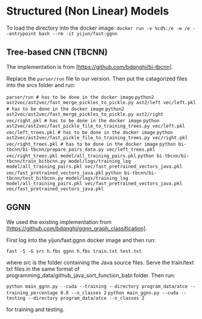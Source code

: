 # Structured (Non Linear) Models

To load the directory into the docker image:
`
docker run -v %cd%:/e -w /e --entrypoint bash --rm -it yijun/fast:ggnn
`

## Tree-based CNN (TBCNN)

The implementation is from [https://github.com/bdqnghi/bi-tbcnn].

Replace the `parser/run` file to our version. Then put the catagorized files into the srcs folder and run:

`
parser/run # has to be done in the docker image
`
`
python2 ast2vec/ast2vec/fast_merge_pickles_to_pickle.py ast2/left vec/left.pkl # has to be done in the docker image
`
`
python2 ast2vec/ast2vec/fast_merge_pickles_to_pickle.py ast2/right vec/right.pkl # has to be done in the docker image
`
`
python ast2vec/ast2vec/fast_pickle_file_to_training_trees.py vec/left.pkl vec/left_trees.pkl # has to be done in the docker image
`
`
python ast2vec/ast2vec/fast_pickle_file_to_training_trees.py vec/right.pkl vec/right_trees.pkl # has to be done in the docker image
`
`
python bi-tbcnn/bi-tbcnn/prepare_pairs_data.py vec/left_trees.pkl vec/right_trees.pkl model/all_training_pairs.pkl
`
`
python bi-tbcnn/bi-tbcnn/train_bitbcnn.py model/logs/training_log model/all_training_pairs.pkl vec/fast_pretrained_vectors_java.pkl vec/fast_pretrained_vectors_java.pkl
`
`
python bi-tbcnn/bi-tbcnn/test_bitbcnn.py model/logs/training_log model/all_training_pairs.pkl vec/fast_pretrained_vectors_java.pkl vec/fast_pretrained_vectors_java.pkl
`

## GGNN

We used the existing implementation from [https://github.com/bdqnghi/ggnn_graph_classification].

First log into the yijun/fast:ggnn docker image and then run:

`
fast -S -G src h.fbs
ggnn h.fbs train.txt test.txt
`

where src is the folder containing the Java source files. Serve the train/text txt files in the same format of programming_data/github_java_sort_function_babi folder. Then run:

`
python main_ggnn.py --cuda --training --directory program_data/atce --training_percentage 0.8 --n_classes 2
`
`
python main_ggnn.py --cuda --testing --directory program_data/atce --n_classes 2
`

for training and testing.